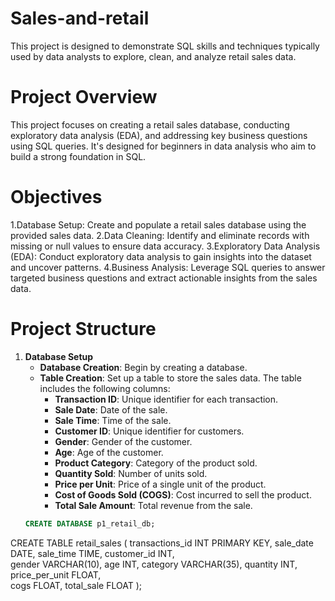 # Sales-and-retail
This project is designed to demonstrate SQL skills and techniques typically used by data analysts to explore, clean, and analyze retail sales data. 
# Project Overview
This project focuses on creating a retail sales database, conducting exploratory data analysis (EDA), and addressing key business questions using SQL queries. It's designed for beginners in data analysis who aim to build a strong foundation in SQL.
# Objectives

1.Database Setup: Create and populate a retail sales database using the provided sales data.
2.Data Cleaning: Identify and eliminate records with missing or null values to ensure data accuracy.
3.Exploratory Data Analysis (EDA): Conduct exploratory data analysis to gain insights into the dataset and uncover patterns.
4.Business Analysis: Leverage SQL queries to answer targeted business questions and extract actionable insights from the sales data.

# Project Structure
1. **Database Setup**  
   - **Database Creation**: Begin by creating a database.
   - **Table Creation**: Set up a table to store the sales data. The table includes the following columns:  
     - **Transaction ID**: Unique identifier for each transaction.  
     - **Sale Date**: Date of the sale.  
     - **Sale Time**: Time of the sale.  
     - **Customer ID**: Unique identifier for customers.  
     - **Gender**: Gender of the customer.  
     - **Age**: Age of the customer.  
     - **Product Category**: Category of the product sold.  
     - **Quantity Sold**: Number of units sold.  
     - **Price per Unit**: Price of a single unit of the product.  
     - **Cost of Goods Sold (COGS)**: Cost incurred to sell the product.  
     - **Total Sale Amount**: Total revenue from the sale.
   ```sql
   CREATE DATABASE p1_retail_db;

CREATE TABLE retail_sales
(
    transactions_id INT PRIMARY KEY,
    sale_date DATE,	
    sale_time TIME,
    customer_id INT,	
    gender VARCHAR(10),
    age INT,
    category VARCHAR(35),
    quantity INT,
    price_per_unit FLOAT,	
    cogs FLOAT,
    total_sale FLOAT
);
```
